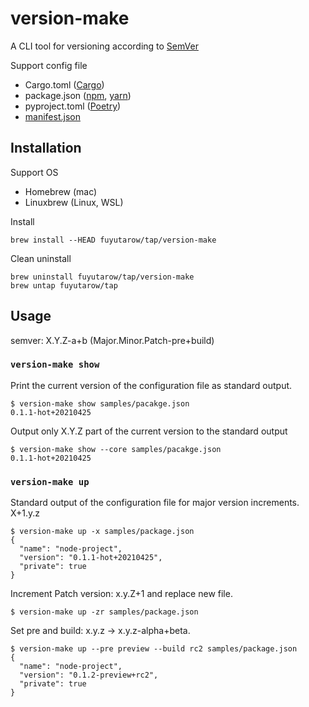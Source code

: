 # version-make

A CLI tool for versioning according to [SemVer](https://semver.org/)

Support config file
- Cargo.toml ([Cargo](https://github.com/rust-lang/cargo))
- package.json ([npm](https://github.com/npm/cli), [yarn](https://github.com/yarnpkg/yarn))
- pyproject.toml ([Poetry](https://github.com/python-poetry/poetry))
- [manifest.json](https://developer.mozilla.org/en-US/docs/Mozilla/Add-ons/WebExtensions/manifest.json)


## Installation
Support OS
- Homebrew (mac)
- Linuxbrew (Linux, WSL)

Install
```
brew install --HEAD fuyutarow/tap/version-make
```

Clean uninstall
```
brew uninstall fuyutarow/tap/version-make
brew untap fuyutarow/tap
```


## Usage
semver: X.Y.Z-a+b (Major.Minor.Patch-pre+build)


### `version-make show`

Print the current version of the configuration file as standard output.
```
$ version-make show samples/pacakge.json
0.1.1-hot+20210425
```

Output only X.Y.Z part of the current version to the standard output

```
$ version-make show --core samples/pacakge.json
0.1.1-hot+20210425
```


### `version-make up`

Standard output of the configuration file for major version increments. X+1.y.z
```
$ version-make up -x samples/package.json
{
  "name": "node-project",
  "version": "0.1.1-hot+20210425",
  "private": true
}
```

Increment Patch version: x.y.Z+1 and replace new file.
```
$ version-make up -zr samples/package.json
```

Set pre and build: x.y.z -> x.y.z-alpha+beta.
```
$ version-make up --pre preview --build rc2 samples/package.json
{
  "name": "node-project",
  "version": "0.1.2-preview+rc2",
  "private": true
}
```